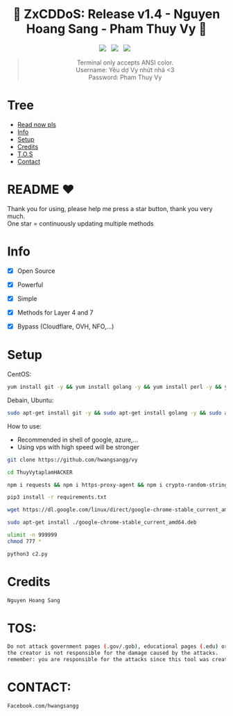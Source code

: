 <div align=center>
 
# 🚀 ZxCDDoS: Release v1.4 - Nguyen Hoang Sang - Pham Thuy Vy 🚀

<p>
 <img src="https://img.shields.io/github/stars/hoaan1995/ZxCDDoS?color=%23DF0067&style=for-the-badge"/> &nbsp;
 <img src="https://img.shields.io/github/forks/hoaan1995/ZxCDDoS?color=%239999FF&style=for-the-badge"/> &nbsp;
 <img src="https://img.shields.io/github/license/hoaan1995/ZxCDDoS?color=%23E8E8E8&style=for-the-badge"/> &nbsp;
 
</p>

> Terminal only accepts ANSI color.<br>
> Username: Yêu dợ Vy nhứt nhá <3<br>
> Password: Pham Thuy Vy<br>
 

 </div>
 

# Tree
* [Read now pls](#README)
* [Info](#Info)
* [Setup](#Setup)
* [Credits](#Credits)
* [T.O.S](#TOS)
* [Contact](#Contact)

# README ♥️
Thank you for using, please help me press a star button, thank you very much.<br>
One star = continuously updating multiple methods

# Info
- [x] Open Source
- [x] Powerful
- [x] Simple
- [x] Methods for Layer 4 and 7
- [x] Bypass (Cloudflare, OVH, NFO,...)  


# Setup
CentOS:
```sh
yum install git -y && yum install golang -y && yum install perl -y && yum install python2 -y && yum install python3 -y && yum install python3-pip -y && yum install nodejs -y && yum install npm -y
```

Debain, Ubuntu:
```sh
sudo apt-get install git -y && sudo apt-get install golang -y && sudo apt-get install perl -y && sudo apt-get install python3 -y && sudo apt-get install python2 -y && sudo apt-get install python3-pip -y && sudo apt-get install nodejs -y && sudo apt-get install npm -y
```

How to use: 
- Recommended in shell of google, azure,...
- Using vps with high speed will be stronger

```sh
git clone https://github.com/hwangsangg/vy
```
```sh
cd ThuyVytaplamHACKER
```
```sh
npm i requests && npm i https-proxy-agent && npm i crypto-random-string && npm i events && npm i fs && npm i net && npm i cloudscraper && npm i request && npm i hcaptcha-solver && npm i randomstring && npm i cluster && npm i cloudflare-bypasser
```
```sh
pip3 install -r requirements.txt
```
```sh
wget https://dl.google.com/linux/direct/google-chrome-stable_current_amd64.deb
```
```sh
sudo apt-get install ./google-chrome-stable_current_amd64.deb
```
```sh
ulimit -n 999999
chmod 777 * 
```

```sh
python3 c2.py
```

# Credits
```sh
Nguyen Hoang Sang
```

# TOS:
```sh
Do not attack government pages (.gov/.gob), educational pages (.edu) or the United States Department of Defense (.mil), 
the creator is not responsible for the damage caused by the attacks. 
remember: you are responsible for the attacks since this tool was created for educational purposes
```

# CONTACT:
```sh
Facebook.com/hwangsangg
```
